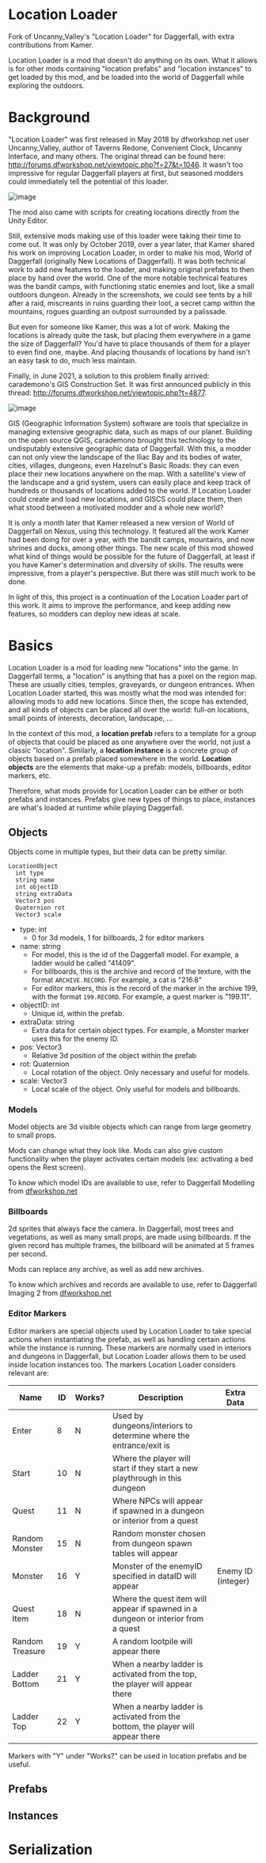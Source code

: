 # Location Loader
Fork of Uncanny_Valley's "Location Loader" for Daggerfall, with extra contributions from Kamer.

Location Loader is a mod that doesn't do anything on its own. What it allows is for other mods containing "location prefabs" and "location instances" to get loaded by this mod, and be loaded into the world of Daggerfall while exploring the outdoors.

# Background

"Location Loader" was first released in May 2018 by dfworkshop.net user Uncanny_Valley, author of Taverns Redone, Convenient Clock, Uncanny Interface, and many others. The original thread can be found here: http://forums.dfworkshop.net/viewtopic.php?f=27&t=1046. It wasn't too impressive for regular Daggerfall players at first, but seasoned modders could immediately tell the potential of this loader.  

![image](https://user-images.githubusercontent.com/5789925/140196140-101ba8dc-29a7-445f-ae2f-fd65c1fe76db.png)

The mod also came with scripts for creating locations directly from the Unity Editor. 

Still, extensive mods making use of this loader were taking their time to come out. It was only by October 2019, over a year later, that Kamer shared his work on improving Location Loader, in order to make his mod, World of Daggerfall (originally New Locations of Daggerfall). It was both technical work to add new features to the loader, and making original prefabs to then place by hand over the world. One of the more notable technical features was the bandit camps, with functioning static enemies and loot, like a small outdoors dungeon. Already in the screenshots, we could see tents by a hill after a raid, miscreants in ruins guarding their loot, a secret camp within the mountains, rogues guarding an outpost surrounded by a palissade. 

But even for someone like Kamer, this was a lot of work. Making the locations is already quite the task, but placing them everywhere in a game the size of Daggerfall? You'd have to place thousands of them for a player to even find one, maybe. And placing thousands of locations by hand isn't an easy task to do, much less maintain.

Finally, in June 2021, a solution to this problem finally arrived: carademono's GIS Construction Set. It was first announced publicly in this thread: http://forums.dfworkshop.net/viewtopic.php?t=4877. 

![image](https://user-images.githubusercontent.com/5789925/140239072-0ea9b1a0-3f0b-4f2b-befa-43412a3eb3f3.png)

GIS (Geographic Information System) software are tools that specialize in managing extensive geographic data, such as maps of our planet. Building on the open source QGIS, carademono brought this technology to the undisputably extensive geographic data of Daggerfall. With this, a modder can not only view the landscape of the Iliac Bay and its bodies of water, cities, villages, dungeons, even Hazelnut's Basic Roads: they can even place their new locations anywhere on the map. With a satellite's view of the landscape and a grid system, users can easily place and keep track of hundreds or thousands of locations added to the world. If Location Loader could create and load new locations, and GISCS could place them, then what stood between a motivated modder and a whole new world?

It is only a month later that Kamer released a new version of World of Daggerfall on Nexus, using this technology. It featured all the work Kamer had been doing for over a year, with the bandit camps, mountains, and now shrines and docks, among other things. The new scale of this mod showed what kind of things would be possible for the future of Daggerfall, at least if you have Kamer's determination and diversity of skills. The results were impressive, from a player's perspective. But there was still much work to be done.

In light of this, this project is a continuation of the Location Loader part of this work. It aims to improve the performance, and keep adding new features, so modders can deploy new ideas at scale.

# Basics

Location Loader is a mod for loading new "locations" into the game. In Daggerfall terms, a "location" is anything that has a pixel on the region map. These are usually cities, temples, graveyards, or dungeon entrances. When Location Loader started, this was mostly what the mod was intended for: allowing mods to add new locations. Since then, the scope has extended, and all kinds of objects can be placed all over the world: full-on locations, small points of interests, decoration, landscape, ...

In the context of this mod, a **location prefab** refers to a template for a group of objects that could be placed as one anywhere over the world, not just a classic "location". Similarly, a **location instance** is a concrete group of objects based on a prefab placed somewhere in the world. **Location objects** are the elements that make-up a prefab: models, billboards, editor markers, etc.

Therefore, what mods provide for Location Loader can be either or both prefabs and instances. Prefabs give new types of things to place, instances are what's loaded at runtime while playing Daggerfall.

## Objects

Objects come in multiple types, but their data can be pretty similar.

```
LocationObject
  int type
  string name
  int objectID
  string extraData
  Vector3 pos
  Quaternion rot
  Vector3 scale
```

- type: int
  - 0 for 3d models, 1 for billboards, 2 for editor markers
- name: string
  - For model, this is the id of the Daggerfall model. For example, a ladder would be called "41409".
  - For billboards, this is the archive and record of the texture, with the format `ARCHIVE.RECORD`. For example, a cat is "216.8"
  - For editor markers, this is the record of the marker in the archive 199, with the format `199.RECORD`. For example, a quest marker is "199.11".
- objectID: int
  - Unique id, within the prefab.
- extraData: string
  - Extra data for certain object types. For example, a Monster marker uses this for the enemy ID.
- pos: Vector3
  - Relative 3d position of the object within the prefab
- rot: Quaternion
  - Local rotation of the object. Only necessary and useful for models.
- scale: Vector3
  - Local scale of the object. Only useful for models and billboards.

### Models

Model objects are 3d visible objects which can range from large geometry to small props. 

Mods can change what they look like. Mods can also give custom functionality when the player activates certain models (ex: activating a bed opens the Rest screen).

To know which model IDs are available to use, refer to Daggerfall Modelling from [dfworkshop.net](dfworkshop.net)

### Billboards

2d sprites that always face the camera. In Daggerfall, most trees and vegetations, as well as many small props, are made using billboards. If the given record has multiple frames, the billboard will be animated at 5 frames per second.

Mods can replace any archive, as well as add new archives.

To know which archives and records are available to use, refer to Daggerfall Imaging 2 from [dfworkshop.net](dfworkshop.net)

### Editor Markers

Editor markers are special objects used by Location Loader to take special actions when instantiating the prefab, as well as handling certain actions while the instance is running. These markers are normally used in interiors and dungeons in Daggerfall, but Location Loader allows them to be used inside location instances too. The markers Location Loader considers relevant are:

| Name            | ID  | Works? | Description                                                                       | Extra Data         |
| --------------- | --- | ------ | --------------------------------------------------------------------------------- | ------------------ |
| Enter           | 8   |   N    | Used by dungeons/interiors to determine where the entrance/exit is                |                    |
| Start           | 10  |   N    | Where the player will start if they start a new playthrough in this dungeon       |                    |
| Quest           | 11  |   N    | Where NPCs will appear if spawned in a dungeon or interior from a quest           |                    |
| Random Monster  | 15  |   N    | Random monster chosen from dungeon spawn tables will appear                       |                    |
| Monster         | 16  |   Y    | Monster of the enemyID specified in dataID will appear                            | Enemy ID (integer) |
| Quest Item      | 18  |   N    | Where the quest item will appear if spawned in a dungeon or interior from a quest |                    |
| Random Treasure | 19  |   Y    | A random lootpile will appear there                                               |                    |
| Ladder Bottom   | 21  |   Y    | When a nearby ladder is activated from the top, the player will appear there      |                    |
| Ladder Top      | 22  |   Y    | When a nearby ladder is activated from the bottom, the player will appear there   |                    |

Markers with "Y" under "Works?" can be used in location prefabs and be useful.

## Prefabs

## Instances

# Serialization
